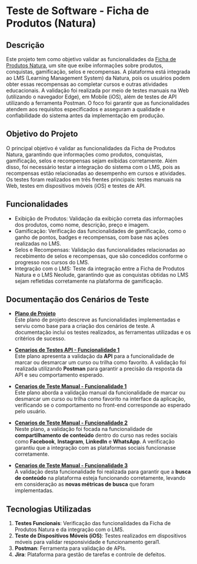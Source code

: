 # Teste de Software - Ficha de Produtos (Natura)

## Descrição

Este projeto tem como objetivo validar as funcionalidades da [Ficha de Produtos Natura](https://fichadeprodutos-natura.neolude.com.br/), um site que exibe informações sobre produtos, conquistas, gamificação, selos e recompensas. A plataforma está integrada ao LMS (Learning Management System) da Natura, pois os usuários podem obter essas recompensas ao completar cursos e outras atividades educacionais. A validação foi realizada por meio de testes manuais na Web (utilizando o navegador Edge), em Mobile (iOS), além de testes de API utilizando a ferramenta Postman. O foco foi garantir que as funcionalidades atendem aos requisitos especificados e asseguram a qualidade e confiabilidade do sistema antes da implementação em produção.

## Objetivo do Projeto
O principal objetivo é validar as funcionalidades da Ficha de Produtos Natura, garantindo que informações como produtos, conquistas, gamificação, selos e recompensas sejam exibidas corretamente. Além disso, foi necessário testar a integração do sistema com o LMS, pois as recompensas estão relacionadas ao desempenho em cursos e atividades. Os testes foram realizados em três frentes principais: testes manuais na Web, testes em dispositivos móveis (iOS) e testes de API.

## Funcionalidades
- Exibição de Produtos: Validação da exibição correta das informações dos produtos, como nome, descrição, preço e imagem.
- Gamificação: Verificação das funcionalidades de gamificação, como o ganho de pontos, badges e recompensas, com base nas ações realizadas no LMS.
- Selos e Recompensas: Validação das funcionalidades relacionadas ao recebimento de selos e recompensas, que são concedidos conforme o progresso nos cursos do LMS.
- Integração com o LMS: Teste da integração entre a Ficha de Produtos Natura e o LMS Neolude, garantindo que as conquistas obtidas no LMS sejam refletidas corretamente na plataforma de gamificação.

## Documentação dos Cenários de Teste

- **[Plano de Projeto](https://www.linkedin.com/in/brunosalzani/details/projects/543431905/multiple-media-viewer/?profileId=ACoAACVMfX4BeN6Go6wsYfaPByHcjJ2AlWG4Ui4&treasuryMediaId=1712087899949)** <br>
Este plano de projeto descreve as funcionalidades implementadas e serviu como base para a criação dos cenários de teste. A documentação inclui os testes realizados, as ferramentas utilizadas e os critérios de sucesso.

- **[Cenarios de Testes API - Funcionalidade 1](https://github.com/bruno-salzani/teste-software-funcionalidades-natura/raw/main/Cenarios%20de%20Testes%20API%20-%20Funcionalidade%201.docx)** <br>
Este plano apresenta a validação da **API** para a funcionalidade de marcar ou desmarcar um curso ou trilha como favorito. A validação foi realizada utilizando **Postman** para garantir a precisão da resposta da API e seu comportamento esperado.

- **[Cenarios de Teste Manual - Funcionalidade 1](https://github.com/bruno-salzani/teste-software-funcionalidades-natura/raw/main/Cenarios%20de%20Teste%20-%20Funcionalidade%201.docx)** <br>
Este plano aborda a validação manual da funcionalidade de marcar ou desmarcar um curso ou trilha como favorito na interface da aplicação, verificando se o comportamento no front-end corresponde ao esperado pelo usuário.

- **[Cenarios de Teste Manual - Funcionalidade 2](https://github.com/bruno-salzani/teste-software-funcionalidades-natura/raw/main/Cenarios%20de%20Teste%20-%20Funcionalidade%202.docx)** <br>
Neste plano, a validação foi focada na funcionalidade de **compartilhamento de conteúdo** dentro do curso nas redes sociais como **Facebook**, **Instagram**, **LinkedIn** e **WhatsApp**. A verificação garantiu que a integração com as plataformas sociais funcionasse corretamente.

- **[Cenarios de Teste Manual - Funcionalidade 3](https://github.com/bruno-salzani/teste-software-funcionalidades-natura/raw/main/Cenarios%20de%20Teste%20-%20Funcionalidade%203.docx)** <br>
A validação desta funcionalidade foi realizada para garantir que a **busca de conteúdo** na plataforma esteja funcionando corretamente, levando em consideração as **novas métricas de busca** que foram implementadas.

## Tecnologias Utilizadas
1. **Testes Funcionais**: Verificação das funcionalidades da Ficha de Produtos Natura e da integração com o LMS.
2. **Teste de Dispositivos Móveis (iOS)**: Testes realizados em dispositivos móveis para validar responsividade e funcionamento geral1.
3. **Postman**: Ferramenta para validação de APIs.
4. **Jira**: Plataforma para gestão de tarefas e controle de defeitos.


